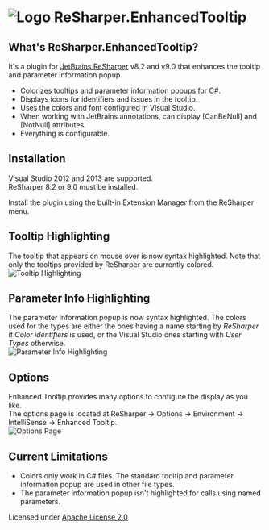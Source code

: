![Logo](https://raw.github.com/MrJul/ReSharper.EnhancedTooltip/master/Logo/Logo32.png "Logo") ReSharper.EnhancedTooltip
======

What's ReSharper.EnhancedTooltip?
--------------
It's a plugin for [JetBrains ReSharper](http://www.jetbrains.com/resharper/) v8.2 and v9.0 that enhances the tooltip and parameter information popup.  

- Colorizes tooltips and parameter information popups for C#.
- Displays icons for identifiers and issues in the tooltip.
- Uses the colors and font configured in Visual Studio.
- When working with JetBrains annotations, can display [CanBeNull] and [NotNull] attributes.
- Everything is configurable.

Installation
------------
Visual Studio 2012 and 2013 are supported.  
ReSharper 8.2 or 9.0 must be installed.  

Install the plugin using the built-in Extension Manager from the ReSharper menu.  

Tooltip Highlighting
--------------------
The tooltip that appears on mouse over is now syntax highlighted. Note that only the tooltips provided by ReSharper are currently colored. 
![Tooltip Highlighting](https://raw.github.com/MrJul/ReSharper.EnhancedTooltip/master/Screenshots/Tooltip.png "Tooltip Highlighting")

Parameter Info Highlighting
---------------------------
The parameter information popup is now syntax highlighted.
The colors used for the types are either the ones having a name starting by _ReSharper_ if _Color identifiers_ is used, or the Visual Studio ones starting with _User Types_ otherwise.  
![Parameter Info Highlighting](https://raw.github.com/MrJul/ReSharper.EnhancedTooltip/master/Screenshots/ParameterInfo.png "Parameter Info Highlighting")

Options
-------
Enhanced Tooltip provides many options to configure the display as you like.  
The options page is located at ReSharper → Options → Environment → IntelliSense → Enhanced Tooltip.  
![Options Page](https://raw.github.com/MrJul/ReSharper.EnhancedTooltip/master/Screenshots/Options.png "Options Page")

Current Limitations
-----------
- Colors only work in C# files. The standard tooltip and parameter information popup are used in other file types.  
- The parameter information popup isn't highlighted for calls using named parameters.  

Licensed under [Apache License 2.0](http://www.apache.org/licenses/LICENSE-2.0)
